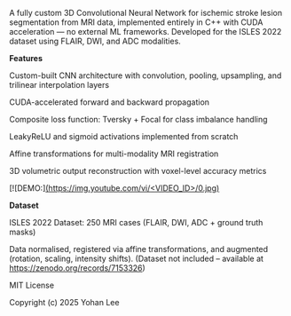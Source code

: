 A fully custom 3D Convolutional Neural Network for ischemic stroke lesion segmentation from MRI data, implemented entirely in C++ with CUDA acceleration — no external ML frameworks.
Developed for the ISLES 2022 dataset using FLAIR, DWI, and ADC modalities.

**Features**

Custom-built CNN architecture with convolution, pooling, upsampling, and trilinear interpolation layers

CUDA-accelerated forward and backward propagation

Composite loss function: Tversky + Focal for class imbalance handling

LeakyReLU and sigmoid activations implemented from scratch

Affine transformations for multi-modality MRI registration

3D volumetric output reconstruction with voxel-level accuracy metrics

[![DEMO:][(https://img.youtube.com/vi/<VIDEO_ID>/0.jpg)](https://youtu.be/<VIDEO_ID>](https://youtu.be/II0lLBmuz-k))

**Dataset**

ISLES 2022 Dataset: 250 MRI cases (FLAIR, DWI, ADC + ground truth masks)

Data normalised, registered via affine transformations, and augmented (rotation, scaling, intensity shifts).
(Dataset not included – available at https://zenodo.org/records/7153326)

MIT License

Copyright (c) 2025 Yohan Lee

